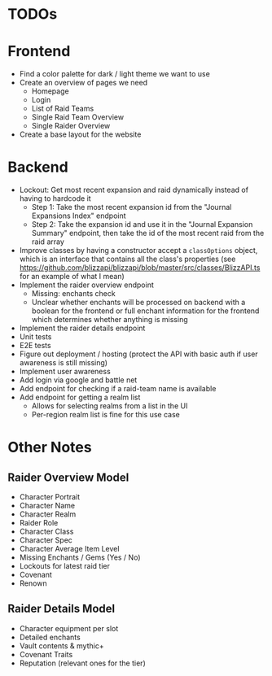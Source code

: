 # TODOs

# Frontend

- Find a color palette for dark / light theme we want to use
- Create an overview of pages we need
    - Homepage
    - Login
    - List of Raid Teams
    - Single Raid Team Overview
    - Single Raider Overview
- Create a base layout for the website

# Backend

- Lockout: Get most recent expansion and raid dynamically instead of having to hardcode it
    - Step 1: Take the most recent expansion id from the "Journal Expansions Index" endpoint
    - Step 2: Take the expansion id and use it in the "Journal Expansion Summary" endpoint, then take the id of the most recent raid from the raid array
- Improve classes by having a constructor accept a `classOptions` object, which is an interface that contains all the class's properties (see https://github.com/blizzapi/blizzapi/blob/master/src/classes/BlizzAPI.ts for an example of what I mean)
- Implement the raider overview endpoint
    - Missing: enchants check
    - Unclear whether enchants will be processed on backend with a boolean for the frontend or full enchant information for the frontend which determines whether anything is missing
- Implement the raider details endpoint
- Unit tests
- E2E tests
- Figure out deployment / hosting (protect the API with basic auth if user awareness is still missing)
- Implement user awareness
- Add login via google and battle net
- Add endpoint for checking if a raid-team name is available
- Add endpoint for getting a realm list
    - Allows for selecting realms from a list in the UI
    - Per-region realm list is fine for this use case

# Other Notes

## Raider Overview Model

- Character Portrait
- Character Name
- Character Realm
- Raider Role
- Character Class
- Character Spec
- Character Average Item Level
- Missing Enchants / Gems (Yes / No)
- Lockouts for latest raid tier
- Covenant
- Renown

## Raider Details Model

- Character equipment per slot
- Detailed enchants
- Vault contents & mythic+
- Covenant Traits
- Reputation (relevant ones for the tier)